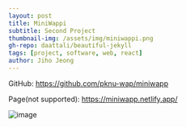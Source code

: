 ```yaml
---
layout: post
title: MiniWappi
subtitle: Second Project
thumbnail-img: /assets/img/miniwappi.png
gh-repo: daattali/beautiful-jekyll
tags: [project, software, web, react]
author: Jiho Jeong
---
```


GitHub: https://github.com/pknu-wap/miniwapp

Page(not supported): https://miniwapp.netlify.app/

![image](https://github.com/user-attachments/assets/77aa05cb-3027-4d3b-9a64-53b16dcdf517)
